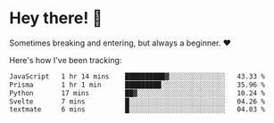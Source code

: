 # Hey there! 👋
Sometimes breaking and entering, but always a beginner. ❤️

Here's how I've been tracking:
<!--START_SECTION:waka-->

```txt
JavaScript   1 hr 14 mins    ██████████▓░░░░░░░░░░░░░░   43.33 %
Prisma       1 hr 1 min      █████████░░░░░░░░░░░░░░░░   35.96 %
Python       17 mins         ██▓░░░░░░░░░░░░░░░░░░░░░░   10.24 %
Svelte       7 mins          █░░░░░░░░░░░░░░░░░░░░░░░░   04.26 %
textmate     6 mins          █░░░░░░░░░░░░░░░░░░░░░░░░   04.03 %
```

<!--END_SECTION:waka-->
